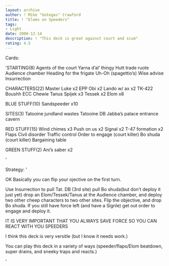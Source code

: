 ```yaml
---
layout: archive
author: ! Mike "Gotegas" Crawford
title: ! "Eloms on Speeders"
tags:
- Light
date: 2000-12-14
description: ! "This deck is great against court and scum"
rating: 4.5
---
```

Cards: 

'STARTING(8)
Agents of the court
Yarna d’al’ thingy
Hutt trade ruote
Audience chamber
Heading for the frigate
Uh-Oh (spagettio’s)
Wise advise
Insurrection

CHARACTERS(22)
Master Luke x2
EPP Obi x2
Lando w/ ax x2
TK-422
Boushh
ECC Chewie
Tanus Spijek x3
Tessek x2
Elom x8

BLUE STUFF(10)
Sandspeeder x10

SITES(3)
Tatooine jundland wastes
Tatooine DB
Jabba’s palace entrance cavern

RED STUFF(15)
Wind chimes x3
Push on us x2
Signal x2
T-47 formation x2
Flaps
Civil disorder
Traffic control
Order to engage (court killer)
Bo shuda (court killer)
Bargaining table

GREEN STUFF(2)
Ani’s saber x2



'

Strategy: '

OK Basically you can flip your ojective on the first turn.

Use Insurrection to pull Tat. DB (3rd site) pull Bo shuda(but don’t deploy it just yet) drop an Elom/Tessek/Tanus at the Audience chamber, and deploy two other cheep characters to two other sites. Flip the objective, and drop Bo shuda. If you still have force left (and have a Signle) get out order to engage and deploy it.

IT IS VERY IMPORTANT THAT YOU ALWAYS SAVE FORCE SO YOU CAN REACT WITH YOU SPEEDERS 

I think this deck is very versitle (but I know it needs work.)

You can play this deck in a variety of ways (speeder/flaps/Elom beatdown, super drains, and sneeky traps and reacts.)

'